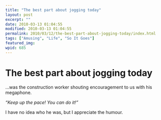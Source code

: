 ```yaml
---
title: "The best part about jogging today"
layout: post
excerpt: ""
date: 2010-03-13 01:04:55
modified: 2010-03-13 01:04:55
permalink: 2010/03/12/the-best-part-about-jogging-today/index.html
tags: ["Amusing", "Life", "So It Goes"]
featured_img: 
wpid: 685
---
```


# The best part about jogging today

…was the construction worker shouting encouragement to us with his megaphone.

*“Keep up the pace! You can do it!”*

I have no idea who he was, but I appreciate the humour.